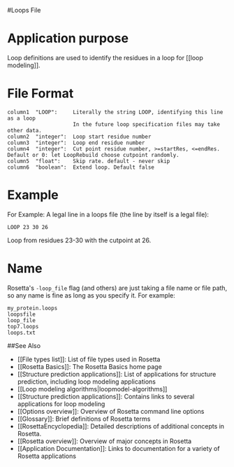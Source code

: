 #Loops File


Application purpose
===========================================

Loop definitions are used to identify the residues in a loop for [[loop modeling]].

File Format
======

```
column1  "LOOP":     Literally the string LOOP, identifying this line as a loop
                     In the future loop specification files may take other data.
column2  "integer":  Loop start residue number
column3  "integer":  Loop end residue number
column4  "integer":  Cut point residue number, >=startRes, <=endRes. Default or 0: let LoopRebuild choose cutpoint randomly.
column5  "float":    Skip rate. default - never skip
column6  "boolean":  Extend loop. Default false
```

Example
=======

For Example: A legal line in a loops file (the line by itself is a legal file):

```
LOOP 23 30 26
```
Loop from residues 23-30 with the cutpoint at 26.

Name
====

Rosetta's `-loop_file` flag (and others) are just taking a file name or file path, so any name is fine as long as you specify it.  For example:

```
my_protein.loops 
loopsfile
loop_file
top7.loops
loops.txt
```


##See Also

* [[File types list]]: List of file types used in Rosetta
* [[Rosetta Basics]]: The Rosetta Basics home page
* [[Structure prediction applications]]: List of applications for structure prediction, including loop modeling applications
* [[Loop modeling algorithms|loopmodel-algorithms]]
* [[Structure prediction applications]]: Contains links to several applications for loop modeling
* [[Options overview]]: Overview of Rosetta command line options
* [[Glossary]]: Brief definitions of Rosetta terms
* [[RosettaEncyclopedia]]: Detailed descriptions of additional concepts in Rosetta.
* [[Rosetta overview]]: Overview of major concepts in Rosetta
* [[Application Documentation]]: Links to documentation for a variety of Rosetta applications

<!--- The purpose of this comment is to improve the searchability of this page: loops file loops file loops file loop file loop file loop file -->